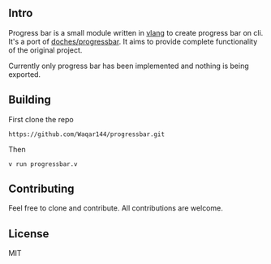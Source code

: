 ## Intro
Progress bar is a small module written in [vlang](https://github.com/vlang/v) to create progress bar on cli. It's a port of [doches/progressbar](https://github.com/doches/progressbar). It aims to provide complete functionality of the original project.

Currently only progress bar has been implemented and nothing is being exported.

## Building
First clone the repo
```
https://github.com/Waqar144/progressbar.git
```
Then
```
v run progressbar.v
```
## Contributing
Feel free to clone and contribute. All contributions are welcome.

## License
MIT

